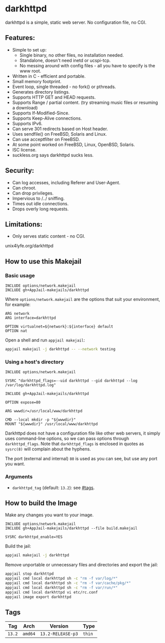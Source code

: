 # darkhttpd

darkhttpd is a simple, static web server. No configuration file, no CGI.

## Features:

* Simple to set up:
  - Single binary, no other files, no installation needed.
  - Standalone, doesn't need inetd or ucspi-tcp.
  - No messing around with config files - all you have to specify is the www root.
* Written in C - efficient and portable.
* Small memory footprint.
* Event loop, single threaded - no fork() or pthreads.
* Generates directory listings.
* Supports HTTP GET and HEAD requests.
* Supports Range / partial content. (try streaming music files or resuming a download)
* Supports If-Modified-Since.
* Supports Keep-Alive connections.
* Supports IPv6.
* Can serve 301 redirects based on Host header.
* Uses sendfile() on FreeBSD, Solaris and Linux.
* Can use acceptfilter on FreeBSD.
* At some point worked on FreeBSD, Linux, OpenBSD, Solaris.
* ISC license.
* suckless.org says darkhttpd sucks less.

## Security:

* Can log accesses, including Referer and User-Agent.
* Can chroot.
* Can drop privileges.
* Impervious to /../ sniffing.
* Times out idle connections.
* Drops overly long requests.

## Limitations:

* Only serves static content - no CGI.

unix4lyfe.org/darkhttpd

## How to use this Makejail

### Basic usage

```
INCLUDE options/network.makejail
INCLUDE gh+AppJail-makejails/darkhttpd
```

Where `options/network.makejail` are the options that suit your environment, for example:

```
ARG network
ARG interface=darkhttpd

OPTION virtualnet=${network}:${interface} default
OPTION nat
```

Open a shell and run `appjail makejail`:

```sh
appjail makejail -j darkhttpd -- --network testing
```

### Using a host's directory

```
INCLUDE options/network.makejail

SYSRC "darkhttpd_flags=--uid darkhttpd --gid darkhttpd --log /var/log/darkhttpd.log"

INCLUDE gh+AppJail-makejails/darkhttpd

OPTION expose=80

ARG wwwdir=/usr/local/www/darkhttpd

CMD --local mkdir -p "${wwwdir}"
MOUNT "${wwwdir}" /usr/local/www/darkhttpd
```

Darkhttpd does not have a configuration file like other web servers, it simply uses command-line options, so we can pass options through `darkhttpd_flags`. Note that `darkhttpd_flags` is enclosed in quotes as `sysrc(8)` will complain about the hyphens.

The port (external and internal) `80` is used as you can see, but use any port you want.

### Arguments

* `darkhttpd_tag` (default: `13.2`): see [#tags](#tags).

## How to build the Image

Make any changes you want to your image.

```
INCLUDE options/network.makejail
INCLUDE gh+AppJail-makejails/darkhttpd --file build.makejail

SYSRC darkhttpd_enable=YES
```

Build the jail:

```sh
appjail makejail -j darkhttpd
```

Remove unportable or unnecessary files and directories and export the jail:

```sh
appjail stop darkhttpd
appjail cmd local darkhttpd sh -c "rm -f var/log/*"
appjail cmd local darkhttpd sh -c "rm -f var/cache/pkg/*"
appjail cmd local darkhttpd sh -c "rm -f var/run/*"
appjail cmd local darkhttpd vi etc/rc.conf
appjail image export darkhttpd
```

## Tags

| Tag    | Arch    | Version           | Type   |
| ------ | ------- | ----------------- | ------ |
| `13.2` | `amd64` | `13.2-RELEASE-p3` | `thin` |
